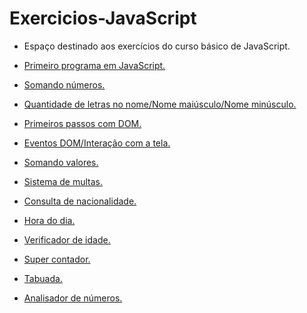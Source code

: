 # Exercicios-JavaScript

* Espaço destinado aos exercícios do curso básico de JavaScript.

* <a href="https://rafasfrancah.github.io/Exercicios-JavaScript/aula04/ex001.html" target="_blank">Primeiro programa em JavaScript.</a> 
* <a href="https://rafasfrancah.github.io/Exercicios-JavaScript/aula06/ex003.html" target="_blank">Somando números.</a> 
* <a href="https://rafasfrancah.github.io/Exercicios-JavaScript/aula06/ex004.html" target="_blank">Quantidade de letras no nome/Nome maiúsculo/Nome minúsculo.</a> 
* <a href="https://rafasfrancah.github.io/Exercicios-JavaScript/aula06/ex005.html" target="_blank">Primeiros passos com DOM.</a>
* <a href="https://rafasfrancah.github.io/Exercicios-JavaScript/aula10/ex.006.html" target="_blank">Eventos DOM/Interação com a tela.</a>
* <a href="https://rafasfrancah.github.io/Exercicios-JavaScript/aula10/ex007.html" target="_blank">Somando valores.</a>
* <a href="https://rafasfrancah.github.io/Exercicios-JavaScript/aula11/ex010.html" target="_blank">Sistema de multas.</a>
* <a href="https://rafasfrancah.github.io/Exercicios-JavaScript/aula11/ex011.html" target="_blank">Consulta de nacionalidade.</a>
* <a href="https://rafasfrancah.github.io/Exercicios-JavaScript/aula12ex/ex014/modelo.html" target="_blank">Hora do dia.</a>
* <a href="https://rafasfrancah.github.io/Exercicios-JavaScript/aula12ex/ex015/modelo.html" target="_blank">Verificador de idade.</a>
* <a href="https://rafasfrancah.github.io/Exercicios-JavaScript/aula14ex/ex016/modelo.html" target="_blank">Super contador.</a>
* <a href="https://rafasfrancah.github.io/Exercicios-JavaScript/aula14ex/ex017/modelo.html" target="_blank">Tabuada.</a>
* <a href="https://rafasfrancah.github.io/Exercicios-JavaScript/aula16ex/ex018/modelo.html" target="_blank">Analisador de números.</a>





